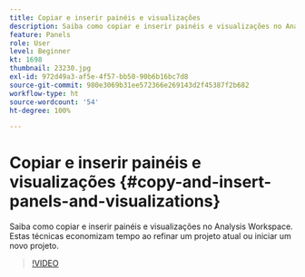 ```yaml
---
title: Copiar e inserir painéis e visualizações
description: Saiba como copiar e inserir painéis e visualizações no Analysis Workspace
feature: Panels
role: User
level: Beginner
kt: 1698
thumbnail: 23230.jpg
exl-id: 972d49a3-af5e-4f57-bb50-90b6b16bc7d8
source-git-commit: 980e3069b31ee572366e269143d2f45387f2b682
workflow-type: ht
source-wordcount: '54'
ht-degree: 100%

---
```


# Copiar e inserir painéis e visualizações {#copy-and-insert-panels-and-visualizations}

Saiba como copiar e inserir painéis e visualizações no Analysis Workspace. Estas técnicas economizam tempo ao refinar um projeto atual ou iniciar um novo projeto.

>[!VIDEO](https://video.tv.adobe.com/v/23230/?quality=12&learn=on)
